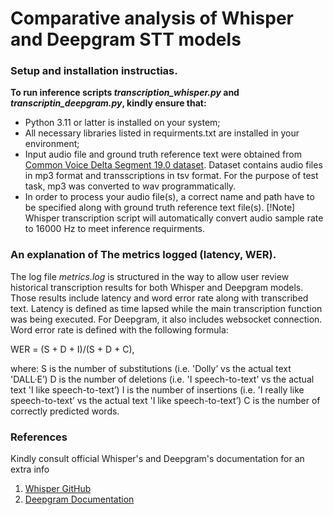# Comparative analysis of Whisper and Deepgram STT models
 
### Setup and installation instructias.

**To run inference scripts _transcription_whisper.py_ and _transcriptin_deepgram.py_, kindly ensure that:**
- Python 3.11 or latter is installed on your system;
- All necessary libraries listed in requirments.txt are installed in your environment;
- Input audio file and ground truth reference text were obtained from [Common Voice Delta Segment 19.0 dataset](https://commonvoice.mozilla.org/uk/datasets).
Dataset contains audio files in mp3 format and transscriptions in tsv format. For the purpose of test task, mp3 was converted to wav programmatically.
- In order to process your audio file(s), a correct name and path have to be specified along with ground truth reference text file(s).
  [!Note]
Whisper transcription script will automatically convert audio sample rate to 16000 Hz to meet inference requirments.

### An explanation of The metrics logged (latency, WER).

The log file _metrics.log_ is structured in the way to allow user review historical transcription results for both Whisper and Deepgram models.
Those results include latency and word error rate along with transcribed text.
Latency is defined as time lapsed while the main transcription function was being executed. For Deepgram, it also includes websocket connection.
Word error rate is defined with the following formula:

WER = (S + D + I)/(S + D + C),

where:
S is the number of substitutions (i.e. 'Dolly’ vs the actual text 'DALL·E’)
D is the number of deletions (i.e. 'I speech-to-text’ vs the actual text 'I like speech-to-text’)
I is the number of insertions (i.e. 'I really like speech-to-text’ vs the actual text 'I like speech-to-text’)
C is the number of correctly predicted words.

### References 
Kindly consult official Whisper's and Deepgram's documentation for an extra info
1.	[Whisper GitHub](https://github.com/openai/whisper)
2.	[Deepgram Documentation](https://developers.deepgram.com/docs)




